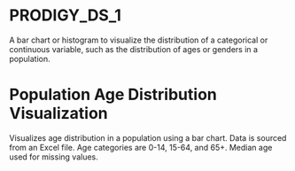 # PRODIGY_DS_1
A bar chart or histogram to visualize the distribution of a categorical or continuous variable, such as the distribution of ages or genders in a population.

# Population Age Distribution Visualization
Visualizes age distribution in a population using a bar chart. Data is sourced from an Excel file. Age categories are 0-14, 15-64, and 65+. Median age used for missing values.
